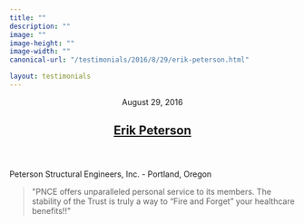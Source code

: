 ```yaml
---
title: ""
description: ""
image: ""
image-height: ""
image-width: ""
canonical-url: "/testimonials/2016/8/29/erik-peterson.html"

layout: testimonials
---
```

<div class="container main-body">
    <div class="row">
      <div class="col-12">
        <article class="testimony">
          <header>
            <div class="dateline">
              <time class="published" datetime="2016-08-29">August 29, 2016</time>
              <time class="updated" datetime="2016-09-11"></time>
            </div>
            <h1>
              <a href="testimonials/2016/8/29/erik-peterson.html" rel="bookmark">Erik Peterson</a>
            </h1>
          </header>
          <div class="content">
            <p>Peterson Structural Engineers, Inc. - Portland, Oregon</p>
            <blockquote>"PNCE offers unparalleled personal service to its members. The stability of the Trust is
              truly a way to “Fire and Forget” your healthcare benefits!!"</blockquote>
          </div>
        </article>
    </div>
  </div>
  </div>